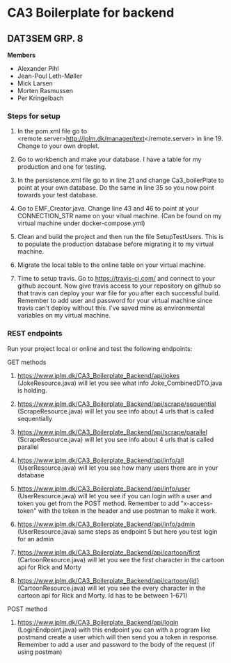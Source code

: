 # CA3 Boilerplate for backend

## DAT3SEM GRP. 8

**Members**

- Alexander Pihl
- Jean-Poul Leth-Møller
- Mick Larsen
- Morten Rasmussen
- Per Kringelbach

### Steps for setup

1. In the pom.xml file go to <remote.server>http://jplm.dk/manager/text</remote.server> in line 19. Change to your own droplet.

2. Go to workbench and make your database. I have a table for my production and one for testing.

3. In the persistence.xml file go to <property name="javax.persistence.jdbc.url" value="jdbc:mysql://localhost:3306/Ca3_boilerPlate?zeroDateTimeBehavior=CONVERT_TO_NULL"/> in line 21 and change Ca3_boilerPlate to point at your own database. Do the same in line 35 so you now point towards your test database.

4. Go to EMF_Creator.java. Change line 43 and 46 to point at your CONNECTION_STR name on your vitual machine. (Can be found on my virtual machine under docker-compose.yml)

5. Clean and build the project and then run the file SetupTestUsers. This is to populate the production database before migrating it to my virtual machine.

6. Migrate the local table to the online table on your virtual machine.

7. Time to setup travis. Go to https://travis-ci.com/ and connect to your github account. Now give travis access to your repository on github so that travis can deploy your war file for you after each successful build. Remember to add user and password for your virtual machine since travis can't deploy without this. I've saved mine as environmental variables on my virtual machine.


### REST endpoints

Run your project local or online and test the following endpoints:

GET methods

1. https://www.jplm.dk/CA3_Boilerplate_Backend/api/jokes (JokeResource.java) will let you see what info Joke_CombinedDTO.java is holding.

2. https://www.jplm.dk/CA3_Boilerplate_Backend/api/scrape/sequential (ScrapeResource.java) will let you see info about 4 urls that is called sequentially

3. https://www.jplm.dk/CA3_Boilerplate_Backend/api/scrape/parallel (ScrapeResource.java) will let you see info about 4 urls that is called parallel

4. https://www.jplm.dk/CA3_Boilerplate_Backend/api/info/all (UserResource.java) will let you see how many users there are in your database

5. https://www.jplm.dk/CA3_Boilerplate_Backend/api/info/user (UserResource.java) will let you see if you can login with a user and token you get from the POST method. Remember to add "x-access-token" with the token in the header and use postman to make it work.

6. https://www.jplm.dk/CA3_Boilerplate_Backend/api/info/admin (UserResource.java) same steps as endpoint 5 but here you test login for an admin

7. https://www.jplm.dk/CA3_Boilerplate_Backend/api/cartoon/first (CartoonResource.java) will let you see the first character in the cartoon api for Rick and Morty

8. https://www.jplm.dk/CA3_Boilerplate_Backend/api/cartoon/{id} (CartoonResource.java) will let you see the every character in the cartoon api for Rick and Morty. Id has to be between 1-671)

POST method

1. https://www.jplm.dk/CA3_Boilerplate_Backend/api/login (LoginEndpoint.java) with this endpoint you can with a program like postmand create a user which will then send you a token in response. Remember to add a user and password to the body of the request (if using postman)
